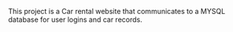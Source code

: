 This project is a Car rental website that communicates to a MYSQL database for user logins and car records.
